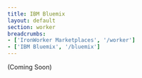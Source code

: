 ```yaml
---
title: IBM Bluemix
layout: default
section: worker
breadcrumbs:
- ['IronWorker Marketplaces', '/worker']
- ['IBM Bluemix', '/bluemix']
---
```


(Coming Soon)
